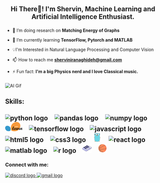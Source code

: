<h2 align="center">Hi There👋! I'm Shervin, Machine Learning and Artificial Intelligence Enthusiast.</h2>

###
- 🔭 I’m doing research on **Matching Energy of Graphs**

- 🌱 I’m currently learning **TensorFlow, Pytorch and MATLAB**

- 💡I'm Interested in Natural Language Processing and Computer Vision

- 📫 How to reach me **sherviniranaghideh@gmail.com**

- ⚡ Fun fact: **I'm a big Physics nerd and I love Classical music.**

###
![AI Gif](techny-artificial-intelligence-on-tablet-screen.gif)

<!--
![](techny-artificial-intelligence-on-tablet-screen.gif)
###

![](american-psycho.gif)
###
-->
<div align="left">
  <h2>Skills: <br><h2/>
  <img src="https://cdn.jsdelivr.net/gh/devicons/devicon/icons/python/python-original.svg" height="30" alt="python logo" title="Python" />
  <img width="12" />
  <img src="https://cdn.jsdelivr.net/gh/devicons/devicon/icons/pandas/pandas-original.svg" height="30" alt="pandas logo" title="Pandas" />
  <img width="12" />
  <img src="https://cdn.jsdelivr.net/gh/devicons/devicon/icons/numpy/numpy-original.svg" height="30" alt="numpy logo" title="Numpy" />
  <img width="12" />
  <img src="./icons/scikit-learn-seeklogo.com.svg" height="30" alt="html5 logo" title="scikit-learn" />
  <img width="12" />
  <img src="https://cdn.jsdelivr.net/gh/devicons/devicon/icons/tensorflow/tensorflow-original.svg" height="30" alt="tensorflow logo" title="TensorFlow" />
  <img width="10" />
  <img src="https://cdn.jsdelivr.net/gh/devicons/devicon/icons/javascript/javascript-original.svg" height="30" alt="javascript logo" title="JavaScript" />
  <img width="12" />
  <img src="https://cdn.jsdelivr.net/gh/devicons/devicon/icons/html5/html5-original.svg" height="30" alt="html5 logo" title="HTML" />
  <img width="12" />
  <img src="https://cdn.jsdelivr.net/gh/devicons/devicon/icons/css3/css3-original.svg" height="30" alt="css3 logo" title="CSS" />
  <img width="12" />
  <img src="https://raw.githubusercontent.com/devicons/devicon/master/icons/go/go-original.svg" alt="go" width="30" height="30" title="GO" />
  <img width="12" />
  <img src="https://cdn.jsdelivr.net/gh/devicons/devicon/icons/react/react-original.svg" height="30" alt="react logo" title="React" />
  <img width="10" />
  <img src="https://cdn.jsdelivr.net/gh/devicons/devicon/icons/matlab/matlab-original.svg" height="30" alt="matlab logo" title="MATLAB" />
  <img width="10" />
  <img src="https://cdn.jsdelivr.net/gh/devicons/devicon/icons/r/r-original.svg" height="30" alt="r logo" title="R" />
  <img width="10" />
  <img src="./icons/piano.png" height="30" alt="Piano" title="Piano"  />
  <img width="10" />
  <img src="./icons/basketball-ball.png" height="30" alt="Basketball" title="Basketball" />
</div>

###
<h3 align="left">Connect with me:</h3>
<div align="left">
  <a href="https://discord.gg/jmzhGhq7" target="_blank">
    <img src="https://img.shields.io/static/v1?message=Discord&logo=discord&label=&color=7289DA&logoColor=white&labelColor=&style=for-the-badge" height="35" alt="discord logo" />
  </a>
  <a href="https://mail.google.com/sherviniranaghideh@gmail.com" target="_blank">
    <img src="https://img.shields.io/static/v1?message=Gmail&logo=gmail&label=&color=D14836&logoColor=white&labelColor=&style=for-the-badge" height="35" alt="gmail logo"  />
  </a>
<!--   <a href="" target="_blank">
    <img src="https://img.shields.io/static/v1?message=Twitter&logo=twitter&label=&color=1DA1F2&logoColor=white&labelColor=&style=for-the-badge" height="35" alt="twitter logo" />
  </a> -->
</div>

###
<!--
<p align="left">
<a href="https://codepen.io/https://codepen.io/dearshervin" target="blank"><img align="center" src="https://raw.githubusercontent.com/rahuldkjain/github-profile-readme-generator/master/src/images/icons/Social/codepen.svg" alt="https://codepen.io/dearshervin" height="30" width="40" /></a>
<a href="https://dev.to/https://dev.to/dearshervin" target="blank"><img align="center" src="https://raw.githubusercontent.com/rahuldkjain/github-profile-readme-generator/master/src/images/icons/Social/devto.svg" alt="https://dev.to/dearshervin" height="30" width="40" /></a>
<a href="https://codesandbox.com/https://codesandbox.io/u/dearshervin" target="blank"><img align="center" src="https://raw.githubusercontent.com/rahuldkjain/github-profile-readme-generator/master/src/images/icons/Social/codesandbox.svg" alt="https://codesandbox.io/u/dearshervin" height="30" width="40" /></a>
<a href="https://kaggle.com/https://www.kaggle.com/shervinpeterson" target="blank"><img align="center" src="https://raw.githubusercontent.com/rahuldkjain/github-profile-readme-generator/master/src/images/icons/Social/kaggle.svg" alt="https://www.kaggle.com/shervinpeterson" height="30" width="40" /></a>
</p>
-->
